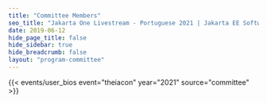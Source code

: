 ```yaml
---
title: "Committee Members"
seo_title: "Jakarta One Livestream - Portuguese 2021 | Jakarta EE Software | Cloud Native"
date: 2019-06-12
hide_page_title: false
hide_sidebar: true
hide_breadcrumb: false
layout: "program-committee"
---
```


{{< events/user_bios event="theiacon" year="2021"  source="committee" >}}